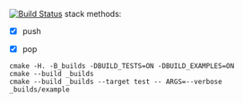 [![Build Status](https://travis-ci.org/Bozey98/Stack0.0.2.svg?branch=master)](https://travis-ci.org/Bozey98/Stack0.0.2)
stack methods:
- [x] push
- [x] pop


```
cmake -H. -B_builds -DBUILD_TESTS=ON -DBUILD_EXAMPLES=ON
cmake --build _builds
cmake --build _builds --target test -- ARGS=--verbose
_builds/example
```
